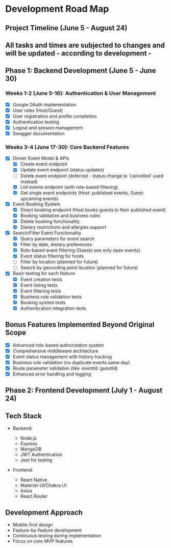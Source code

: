 # Development Road Map

## Project Timeline (June 5 - August 24)

## All tasks and times are subjected to changes and will be updated - according to development -

## Phase 1: Backend Development (June 5 - June 30)

### Weeks 1-2 (June 5-16): Authentication & User Management
- [x] Google OAuth implementation
- [x] User roles (Host/Guest)
- [x] User registration and profile completion
- [x] Authentication testing
- [x] Logout and session management
- [x] Swagger documentation

### Weeks 3-4 (June 17-30): Core Backend Features
- [x] Dinner Event Model & APIs
  - [x] Create event endpoint
  - [x] Update event endpoint (status updates)
  - [ ] Delete event endpoint (deferred - status change to 'cancelled' used instead)
  - [x] List events endpoint (with role-based filtering)
  - [x] Get single event endpoints (Host: published events, Guest: upcoming events)
- [x] Event Booking System 
  - [x] Direct booking endpoint (Host books guests to their published event)
  - [x] Booking validation and business rules
  - [x] Delete booking functionality
  - [x] Dietary restrictions and allergies support
- [x] Search/Filter Event Functionality
  - [x] Query parameters for event search
  - [x] Filter by date, dietary preferences
  - [x] Role-based event filtering (Guests see only open events)
  - [x] Event status filtering for hosts
  - [ ] Filter by location (planned for future)
  - [ ] Search by geocoding point location (planned for future)
- [x] Basic testing for each feature
  - [x] Event creation tests
  - [x] Event listing tests  
  - [x] Event filtering tests
  - [x] Business rule validation tests
  - [x] Booking system tests
  - [x] Authentication integration tests

## Bonus Features Implemented Beyond Original Scope
- [x] Advanced role-based authorization system
- [x] Comprehensive middleware architecture
- [x] Event status management with history tracking
- [x] Business rule validation (no duplicate events same day)
- [x] Route parameter validation (like :eventId :guestId)
- [x] Enhanced error handling and logging

## Phase 2: Frontend Development (July 1 - August 24)


## Tech Stack
- Backend:
  - Node.js
  - Express
  - MongoDB
  - JWT Authentication
  - Jest for testing

- Frontend:
  - React Native
  - Material-UI/Chakra UI
  - Axios
  - React Router

## Development Approach
- Mobile-first design
- Feature-by-feature development
- Continuous testing during implementation
- Focus on core MVP features
